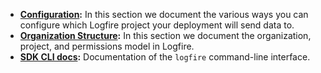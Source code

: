 * **[Configuration](configuration.md):**
In this section we document the various ways you can configure which Logfire project your deployment will send data to.
* **[Organization Structure](organization_structure.md):**
In this section we document the organization, project, and permissions model in Logfire.
* **[SDK CLI docs](cli.md):**
Documentation of the `logfire` command-line interface.
